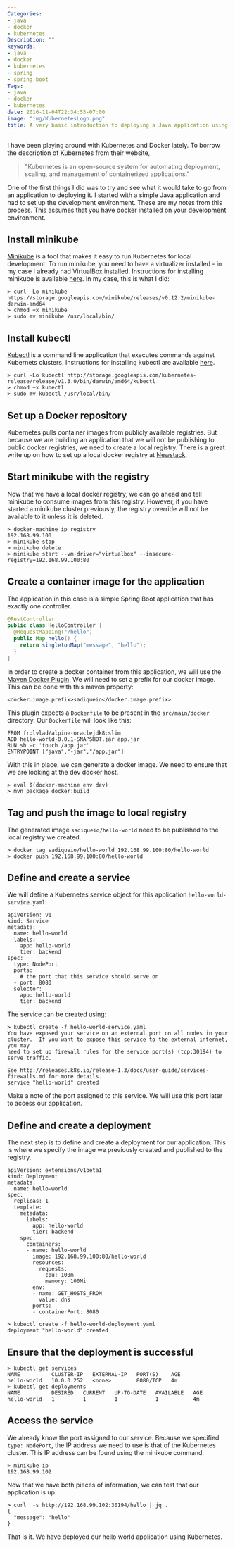 ```yaml
---
Categories:
- java
- docker
- kubernetes
Description: ""
keywords:
- java
- docker
- kubernetes
- spring
- spring boot
Tags:
- java
- docker
- kubernetes
date: 2016-11-04T22:34:53-07:00
image: "img/KubernetesLogo.png"
title: A very basic introduction to deploying a Java application using Kubernetes
---
```


I have been playing around with Kubernetes and Docker lately. To borrow the description of Kubernetes from their website,

> "Kubernetes is an open-source system for automating deployment, scaling, and management of containerized applications."

One of the first things I did was to try and see what it would take to go from an application to deploying it. I started with a simple Java application and had to set up the development environment. These are my notes from this process. This assumes that you have docker installed on your development environment.

## Install minikube
[Minikube](https://github.com/kubernetes/minikube) is a tool that makes it easy to run Kubernetes for local development. To run minikube, you need to have a virtualizer installed - in my case I already had VirtualBox installed. Instructions for installing minikube is available [here](https://github.com/kubernetes/minikube/releases). In my case, this is what I did:
```
> curl -Lo minikube https://storage.googleapis.com/minikube/releases/v0.12.2/minikube-darwin-amd64
> chmod +x minikube
> sudo mv minikube /usr/local/bin/
```

## Install kubectl
[Kubectl](http://kubernetes.io/docs/user-guide/kubectl-overview/) is a command line application that executes commands against Kubernets clusters. Instructions for installing kubectl are available [here](http://kubernetes.io/docs/getting-started-guides/minikube/#install-kubectl).
```
> curl -Lo kubectl http://storage.googleapis.com/kubernetes-release/release/v1.3.0/bin/darwin/amd64/kubectl
> chmod +x kubectl
> sudo mv kubectl /usr/local/bin/
```

## Set up a Docker repository
Kubernetes pulls container images from publicly available registries. But because we are building an application that we will not be publishing to public docker registries, we need to create a local registry. There is a great write up on how to set up a local docker registry at [Newstack](http://thenewstack.io/tutorial-configuring-ultimate-development-environment-kubernetes/).

## Start minikube with the registry
Now that we have a local docker registry, we can go ahead and tell minikube to consume images from this registry. However, if you have started a minikube cluster previously, the registry override will not be available to it unless it is deleted.
```
> docker-machine ip registry
192.168.99.100
> minikube stop
> minikube delete
> minikube start --vm-driver="virtualbox" --insecure-registry=192.168.99.100:80
```

## Create a container image for the application
The application in this case is a simple Spring Boot application that has exactly one controller.
```java
@RestController
public class HelloController {
  @RequestMapping("/hello")
  public Map hello() {
    return singletonMap("message", "hello");
  }
}
```
In order to create a docker container from this application, we will use the [Maven Docker Plugin](https://github.com/spotify/docker-maven-plugin). We will need to set a prefix for our docker image. This can be done with this maven property:
```
<docker.image.prefix>sadiqueio</docker.image.prefix>
```
This plugin expects a `Dockerfile` to be present in the `src/main/docker` directory. Our `Dockerfile` will look like this:
```
FROM frolvlad/alpine-oraclejdk8:slim
ADD hello-world-0.0.1-SNAPSHOT.jar app.jar
RUN sh -c 'touch /app.jar'
ENTRYPOINT ["java","-jar","/app.jar"]
```
With this in place, we can generate a docker image. We need to ensure that we are looking at the dev docker host.
```
> eval $(docker-machine env dev)
> mvn package docker:build
```

## Tag and push the image to local registry
The generated image `sadiqueio/hello-world` need to be published to the local registry we created.
```
> docker tag sadiqueio/hello-world 192.168.99.100:80/hello-world
> docker push 192.168.99.100:80/hello-world
```

## Define and create a service
We will define a Kubernetes service object for this application `hello-world-service.yaml`:
```
apiVersion: v1
kind: Service
metadata:
  name: hello-world
  labels:
    app: hello-world
    tier: backend
spec:
  type: NodePort
  ports:
    # the port that this service should serve on
  - port: 8080
  selector:
    app: hello-world
    tier: backend
```

The service can be created using:
```
> kubectl create -f hello-world-service.yaml
You have exposed your service on an external port on all nodes in your
cluster.  If you want to expose this service to the external internet, you may
need to set up firewall rules for the service port(s) (tcp:30194) to serve traffic.

See http://releases.k8s.io/release-1.3/docs/user-guide/services-firewalls.md for more details.
service "hello-world" created
```
Make a note of the port assigned to this service. We will use this port later to access our application.

## Define and create a deployment
The next step is to define and create a deployment for our application. This is where we specify the image we previously created and published to the registry.
```
apiVersion: extensions/v1beta1
kind: Deployment
metadata:
  name: hello-world
spec:
  replicas: 1
  template:
    metadata:
      labels:
        app: hello-world
        tier: backend
    spec:
      containers:
      - name: hello-world
        image: 192.168.99.100:80/hello-world
        resources:
          requests:
            cpu: 100m
            memory: 100Mi
        env:
        - name: GET_HOSTS_FROM
          value: dns
        ports:
        - containerPort: 8080
```

```
> kubectl create -f hello-world-deployment.yaml
deployment "hello-world" created
```

## Ensure that the deployment is successful
```
> kubectl get services
NAME          CLUSTER-IP   EXTERNAL-IP   PORT(S)    AGE
hello-world   10.0.0.252   <none>        8080/TCP   4m
> kubectl get deployments
NAME          DESIRED   CURRENT   UP-TO-DATE   AVAILABLE   AGE
hello-world   1         1         1            1           4m
```

## Access the service
We already know the port assigned to our service. Because we specified `type: NodePort`, the IP address we need to use is that of the Kubernetes cluster. This IP address can be found using the minikube command.
```
> minikube ip
192.168.99.102
```
Now that we have both pieces of information, we can test that our application is up.
```
> curl  -s http://192.168.99.102:30194/hello | jq .
{
  "message": "hello"
}
```
That is it. We have deployed our hello world application using Kubernetes.
